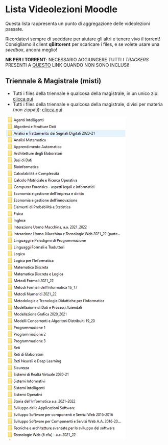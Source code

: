 # Lista Videolezioni Moodle

Questa lista rappresenta un punto di aggregazione delle videolezioni passate.

Ricordatevi sempre di seeddare per aiutare gli altri e tenere vivo il torrent!
Consigliamo il client **qBittorent** per scaricare i files, e se volete usare una _seedbox_, ancora meglio!

**NB PER I TORRENT**: NECESSARIO AGGIUNGERE TUTTI I _TRACKERS_ PRESENTI A [QUESTO](https://raw.githubusercontent.com/ngosang/trackerslist/master/trackers_all.txt) LINK QUANDO NON SONO INCLUSI!

## Triennale & Magistrale (misti)

- Tutti i files della triennale e qualcosa della magistrale, in un unico zip: [clicca qui](files/moodle.zip.torrent)
- Tutti i files della triennale e qualcosa della magistrale, divisi per materia (non zippati): [clicca qui](files/moodleFolders.torrent)

![Lista dei files](img/files1.jpg)
